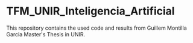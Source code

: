 # TFM_UNIR_Inteligencia_Artificial
This repository contains the used code and results from Guillem Montilla Garcia Master's Thesis in UNIR.
